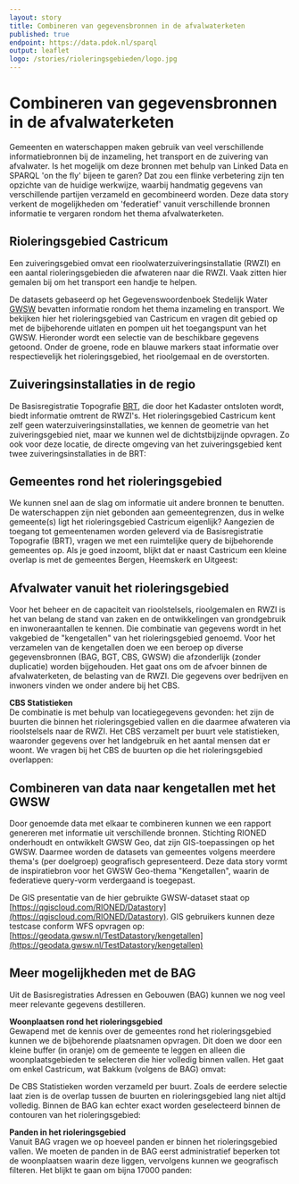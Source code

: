 ```yaml
---
layout: story
title: Combineren van gegevensbronnen in de afvalwaterketen
published: true
endpoint: https://data.pdok.nl/sparql
output: leaflet
logo: /stories/rioleringsgebieden/logo.jpg
---
```


# Combineren van gegevensbronnen in de afvalwaterketen

Gemeenten en waterschappen maken gebruik van veel verschillende informatiebronnen bij de inzameling, het transport en de zuivering van afvalwater. Is het mogelijk om deze bronnen met behulp van Linked Data en SPARQL 'on the fly' bijeen te garen? Dat zou een flinke verbetering zijn ten opzichte van de huidige werkwijze, waarbij handmatig gegevens van verschillende partijen verzameld en gecombineerd worden. 
Deze data story verkent de mogelijkheden om 'federatief' vanuit verschillende bronnen informatie te vergaren rondom het thema afvalwaterketen.

## Rioleringsgebied Castricum 
Een zuiveringsgebied omvat een rioolwaterzuiveringsinstallatie (RWZI) en een aantal rioleringsgebieden die afwateren naar die RWZI. Vaak zitten hier gemalen bij om het transport een handje te helpen. 

De datasets gebaseerd op het Gegevenswoordenboek Stedelijk Water [GWSW](https://data.gwsw.nl) bevatten informatie rondom het thema inzameling en transport.
We bekijken hier het rioleringsgebied van Castricum en vragen dit gebied op met de bijbehorende uitlaten en pompen uit het toegangspunt van het GWSW. 
Hieronder wordt een selectie van de beschikbare gegevens getoond. Onder de groene, rode en blauwe markers staat informatie over respectievelijk het rioleringsgebied, het rioolgemaal en de overstorten.

<div data-query
     data-query-endpoint="https://data.pdok.nl/sparql"
     data-query-sparql="rioleringsgebied.rq">
</div>

## Zuiveringsinstallaties in de regio
De Basisregistratie Topografie [BRT](https://brt.basisregistraties.overheid.nl), die door het Kadaster ontsloten wordt, biedt informatie omtrent de RWZI's. Het rioleringsgebied Castricum kent zelf geen waterzuiveringsinstallaties, we kennen de geometrie van het zuiveringsgebied niet, maar we kunnen wel de dichtstbijzijnde opvragen. 
Zo ook voor deze locatie, de directe omgeving van het zuiveringsgebied kent twee zuiveringsinstallaties in de BRT:

<div data-query
     data-query-endpoint="https://data.pdok.nl/sparql"
     data-query-sparql="zuiveringsinstallaties-in-buurt-van-gebied.rq">
</div>

## Gemeentes rond het rioleringsgebied
We kunnen snel aan de slag om informatie uit andere bronnen te benutten. De waterschappen zijn niet gebonden aan gemeentegrenzen, dus in welke gemeente(s) ligt het rioleringsgebied Castricum eigenlijk? 
Aangezien de toegang tot gemeentenamen worden geleverd via de Basisregistratie Topografie (BRT), vragen we met een ruimtelijke query de bijbehorende gemeentes op. 
Als je goed inzoomt, blijkt dat er naast Castricum een kleine overlap is met de gemeentes Bergen, Heemskerk en Uitgeest:

<div data-query
     data-query-endpoint="https://data.pdok.nl/sparql"
     data-query-sparql="gemeentes-bij-regio.rq">
</div>

## Afvalwater vanuit het rioleringsgebied 
Voor het beheer en de capaciteit van rioolstelsels, rioolgemalen en RWZI is het van belang de stand van zaken en de ontwikkelingen van grondgebruik en inwoneraantallen te kennen. 
Die combinatie van gegevens wordt in het vakgebied de "kengetallen" van het rioleringsgebied genoemd. 
Voor het verzamelen van de kengetallen doen we een beroep op diverse gegevensbronnen (BAG, BGT, CBS, GWSW) die afzonderlijk (zonder duplicatie) worden bijgehouden. 
Het gaat ons om de afvoer binnen de afvalwaterketen, de belasting van de RWZI. Die gegevens over bedrijven en inwoners vinden we onder andere bij het CBS.

**CBS Statistieken**  
De combinatie is met behulp van locatiegegevens gevonden: het zijn de buurten die binnen het rioleringsgebied vallen en die daarmee afwateren via rioolstelsels naar de RWZI. 
Het CBS verzamelt per buurt vele statistieken, waaronder gegevens over het landgebruik en het aantal mensen dat er woont. We vragen bij het CBS de buurten op die het rioleringsgebied overlappen:

<div data-query
     data-query-endpoint="https://betalinkeddata.cbs.nl/sparql"
     data-query-sparql="buurten-in-rioleringsgebied.rq">
</div>


## Combineren van data naar kengetallen met het GWSW
Door genoemde data met elkaar te combineren kunnen we een rapport genereren met informatie uit verschillende bronnen. 
Stichting RIONED onderhoudt en ontwikkelt GWSW Geo, dat zijn GIS-toepassingen op het GWSW. Daarmee worden de datasets van gemeentes volgens meerdere thema's (per doelgroep) geografisch gepresenteerd. 
Deze data story vormt de inspiratiebron voor het GWSW Geo-thema "Kengetallen", waarin de federatieve query-vorm verdergaand is toegepast.

De GIS presentatie van de hier gebruikte GWSW-dataset staat op [https://qgiscloud.com/RIONED/Datastory](https://qgiscloud.com/RIONED/Datastory).
GIS gebruikers kunnen deze testcase conform WFS opvragen op: [https://geodata.gwsw.nl/TestDatastory/kengetallen](https://geodata.gwsw.nl/TestDatastory/kengetallen)

<!-- div data-query
     data-query-endpoint="https://sparql.gwsw.nl/repositories/TestDatastory"
     data-query-sparql="kengetallen.rq">
</div -->

## Meer mogelijkheden met de BAG

Uit de Basisregistraties Adressen en Gebouwen (BAG) kunnen we nog veel meer relevante gegevens destilleren.

**Woonplaatsen rond het rioleringsgebied**  
Gewapend met de kennis over de gemeentes rond het rioleringsgebied kunnen we de bijbehorende plaatsnamen opvragen. 
Dit doen we door een kleine buffer (in oranje) om de gemeente te leggen en alleen die woonplaatsgebieden te selecteren die hier volledig binnen vallen. 
Het gaat om enkel Castricum, wat Bakkum (volgens de BAG) omvat:

<div data-query
     data-query-endpoint="https://data.pdok.nl/sparql"
     data-query-sparql="woonplaatsen-in-rioleringsgebied.rq">
</div>

De CBS Statistieken worden verzameld per buurt. Zoals de eerdere selectie laat zien is de overlap tussen de buurten en rioleringsgebied lang niet altijd volledig. 
Binnen de BAG kan echter exact worden geselecteerd binnen de contouren van het rioleringsgebied:

**Panden in het rioleringsgebied**  
Vanuit BAG vragen we op hoeveel panden er binnen het rioleringsgebied vallen. We moeten de panden in de BAG eerst administratief beperken tot de woonplaatsen waarin deze liggen, vervolgens kunnen we geografisch filteren. Het blijkt te gaan om bijna 17000 panden:

<div data-query
     data-query-endpoint="https://data.pdok.nl/sparql"
     data-query-sparql="panden-in-rioleringsgebied.rq">
</div>
